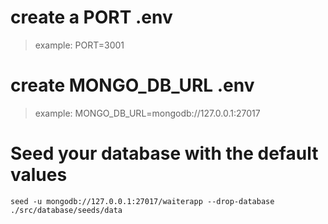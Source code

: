 # create a PORT .env
> example: PORT=3001

# create MONGO_DB_URL .env
> example: MONGO_DB_URL=mongodb://127.0.0.1:27017

# Seed your database with the default values
```
seed -u mongodb://127.0.0.1:27017/waiterapp --drop-database ./src/database/seeds/data
```

